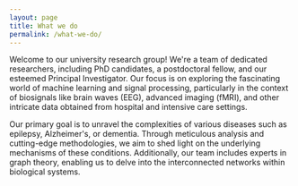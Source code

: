 ```yaml
---
layout: page
title: What we do
permalink: /what-we-do/
---
```


Welcome to our university research group! We're a team of dedicated researchers, including PhD candidates, a postdoctoral fellow, and our esteemed Principal Investigator. Our focus is on exploring the fascinating world of machine learning and signal processing, particularly in the context of biosignals like brain waves (EEG), advanced imaging (fMRI), and other intricate data obtained from hospital and intensive care settings.

Our primary goal is to unravel the complexities of various diseases such as epilepsy, Alzheimer's, or dementia. Through meticulous analysis and cutting-edge methodologies, we aim to shed light on the underlying mechanisms of these conditions. Additionally, our team includes experts in graph theory, enabling us to delve into the interconnected networks within biological systems.
